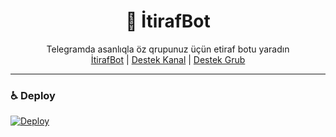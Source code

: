<div align="center">
  <h1>💌 İtirafBot</h1>
</div>
<p align="center">
    Telegramda asanlıqla öz qrupunuz üçün etiraf botu yaradın
    <br>
        <a href="https://t.me/herlock_itiraf_bot">İtirafBot</a> |
        <a href="https://t.me/HerlockUserBot1">Destek Kanal</a> |
        <a href="https://t.me/HerlockSupport1">Destek Grub</a>
    <br>
</p>

----
### ♿ Deploy
[![Deploy](https://www.herokucdn.com/deploy/button.svg)](https://heroku.com/deploy?template=https://github.com/SakirBey1/tg)



